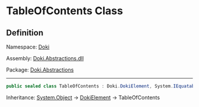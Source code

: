 # TableOfContents Class

## Definition

Namespace: [Doki](README.md)

Assembly: [Doki.Abstractions.dll](../README.md)

Package: [Doki.Abstractions](https://www.nuget.org/packages/Doki.Abstractions)

---



```csharp
public sealed class TableOfContents : Doki.DokiElement, System.IEquatable<Doki.TableOfContents>
```

Inheritance: [System.Object](https://learn.microsoft.com/en-us/dotnet/api/System.Object) → [DokiElement](Doki.TableOfContents/Doki.DokiElement.md) → TableOfContents

